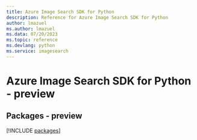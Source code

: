 ```yaml
---
title: Azure Image Search SDK for Python
description: Reference for Azure Image Search SDK for Python
author: lmazuel
ms.author: lmazuel
ms.data: 07/20/2023
ms.topic: reference
ms.devlang: python
ms.service: imagesearch
---
```

# Azure Image Search SDK for Python - preview
## Packages - preview
[!INCLUDE [packages](image-search-index.md)]